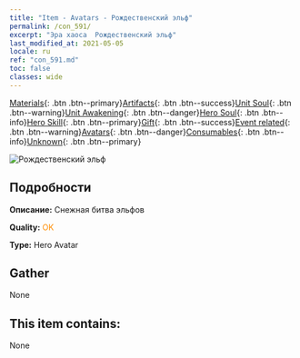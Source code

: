 ```yaml
---
title: "Item - Avatars - Рождественский эльф"
permalink: /con_591/
excerpt: "Эра хаоса  Рождественский эльф"
last_modified_at: 2021-05-05
locale: ru
ref: "con_591.md"
toc: false
classes: wide
---
```

 [Materials](/ItemsRU/){: .btn .btn--primary}[Artifacts](/ItemsRU/Artifacts/){: .btn .btn--success}[Unit Soul](/ItemsRU/UnitSoul/){: .btn .btn--warning}[Unit Awakening](/ItemsRU/UnitAwakening/){: .btn .btn--danger}[Hero Soul](/ItemsRU/HeroSoul/){: .btn .btn--info}[Hero Skill](/ItemsRU/HeroSkill/){: .btn .btn--primary}[Gift](/ItemsRU/Gift/){: .btn .btn--success}[Event related](/ItemsRU/Events/){: .btn .btn--warning}[Avatars](/ItemsRU/Avatars/){: .btn .btn--danger}[Consumables](/ItemsRU/Consumables/){: .btn .btn--info}[Unknown](/ItemsRU/Unknown/){: .btn .btn--primary}

 ![Рождественский эльф](/images/h/h_MutareDrake5.jpg)

## Подробности
 **Описание:** Снежная битва эльфов

 **Quality:** <span style="color: #FF8C00">OK</span>

 **Type:** Hero Avatar

## Gather

  None

## This item contains:

  None

